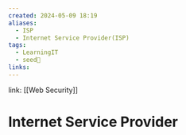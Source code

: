 ```yaml
---
created: 2024-05-09 18:19
aliases:
  - ISP
  - Internet Service Provider(ISP)
tags:
  - LearningIT
  - seed🌱
links:
---
```


link: [[Web Security]]

# Internet Service Provider

